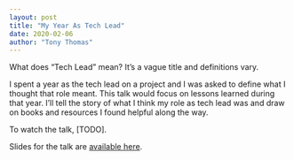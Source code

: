 ```yaml
---
layout: post
title: "My Year As Tech Lead"
date: 2020-02-06
author: "Tony Thomas"
---
```


What does “Tech Lead” mean? It’s a vague title and definitions vary.

I spent a year as the tech lead on a project and I was asked to define what I thought that role meant. This talk would focus on lessons learned during that year. I’ll tell the story of what I think my role as tech lead was and draw on books and resources I found helpful along the way.

To watch the talk, [TODO].

Slides for the talk are [available here](https://docs.google.com/presentation/d/1EuArotUtqIEgNM8tkew8K8O-skx99kbGZ3NuVI-_v_I/edit#slide=id.p).
